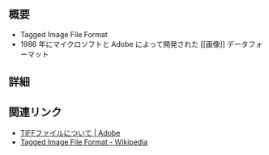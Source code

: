 ## 概要
- Tagged Image File Format
- 1986 年にマイクロソフトと Adobe によって開発された [[画像]] データフォーマット


## 詳細


## 関連リンク
- [TIFFファイルについて | Adobe](https://www.adobe.com/jp/creativecloud/file-types/image/raster/tiff-file.html#:~:text=TIFF%EF%BC%88Tag%20Image%20File%20Format,.tiff%E3%81%BE%E3%81%9F%E3%81%AF.tif%E3%81%A7%E3%81%99%E3%80%82)
- [Tagged Image File Format - Wikipedia](https://ja.wikipedia.org/wiki/Tagged_Image_File_Format)
